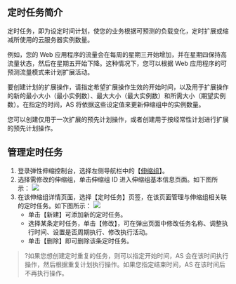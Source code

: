 ## 定时任务简介

定时任务，即为设定时间计划，使您的业务根据可预测的负载变化，定时扩展或缩减所使用的云服务器实例数量。

例如，您的 Web 应用程序的流量会在每周的星期三开始增加，并在星期四保持高流量状态，然后在星期五开始下降。这种情况下，您可以根据 Web 应用程序的可预测流量模式来计划扩展活动。

要创建计划的扩展操作，请指定希望扩展操作生效的开始时间，以及用于扩展操作的新的最小大小（最小实例数）、最大大小（最大实例数）和所需大小（期望实例数）。在指定的时间，AS 将依据这些设定值来更新伸缩组中的实例数量。

您可以创建仅用于一次扩展的预先计划操作，或者创建用于按经常性计划进行扩展的预先计划操作。


## 管理定时任务
1. 登录弹性伸缩控制台，选择左侧导航栏中的【[伸缩组](https://console.cloud.tencent.com/autoscaling/group)】。
2. 选择需修改的伸缩组，单击伸缩组 ID 进入伸缩组基本信息页面。如下图所示：
![](https://main.qcloudimg.com/raw/ec5d8684e336c60198a2f7f8fb51d642.png)
3. 在该伸缩组详情页面，选择【定时任务】页签，在该页面管理与伸缩组相关联的定时任务。如下图所示：
![](https://main.qcloudimg.com/raw/d91107ad5e6651b164e8f4159235eb80.png)
	- 单击【新建】可添加新的定时任务。
	- 选择某条定时任务，单击【修改】，可在弹出页面中修改任务名称、调整执行时间、设置是否周期执行、修改执行活动。
	- 单击【删除】即可删除该条定时任务。
>?如果您想创建定时重复的任务，则可以指定开始时间，AS 会在该时间执行操作，然后根据重复计划执行操作。如果您指定结束时间，AS 在该时间后不再执行操作。

